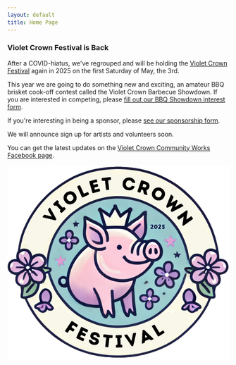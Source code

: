 ```yaml
---
layout: default
title: Home Page
---
```


### Violet Crown Festival is Back

After a COVID-hiatus, we've regrouped and will be holding the
<a href="vcf_2025">Violet Crown Festival</a> again in 2025 on the first
Saturday of May, the 3rd.

This year we are going to do something new and exciting, an amateur BBQ brisket
cook-off contest called the Violet Crown Barbecue Showdown.  If you are
interested in competing, please <a href="bbq">fill out our BBQ Showdown
interest form</a>.

If you're interesting in being a sponsor, please
<a href="vcf_sponsor">see our sponsorship form</a>.

We will announce sign up for artists and volunteers soon.

You can get the latest updates on the
<a href="https://www.facebook.com/VioletCrownCommunityWorks">Violet Crown Community Works Facebook page</a>.

<img src="img/VCCW_2025_Logo.png" class="img-responsive">

